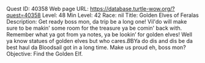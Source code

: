 Quest ID: 40358
Web page URL: https://database.turtle-wow.org/?quest=40358
Level: 48
Min Level: 42
Race: nil
Title: Golden Elves of Feralas
Description: Get ready boss mon, da trip be a long one! Vil'do will make sure to be makin' some room for the treasure ya be comin' back with. Remember what ya got from ya notes, ya be lookin’ for golden elves! Well ya know statues of golden elves but who cares.$B$BYa do dis and dis be da best haul da Bloodsail got in a long time. Make us proud eh, boss mon?
Objective: Find the Golden Elf.
